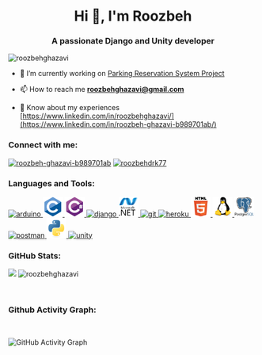 <h1 align="center">Hi 👋, I'm Roozbeh</h1>
<h3 align="center">A passionate Django and Unity developer</h3>

<p align="left"> <img src="https://komarev.com/ghpvc/?username=roozbehghazavi&label=Profile%20views&color=0e75b6&style=flat" alt="roozbehghazavi" /> </p>

- 🔭 I’m currently working on [Parking Reservation System Project](https://github.com/roozbehghazavi/Parking_project)

- 📫 How to reach me **roozbehghazavi@gmail.com**

- 📄 Know about my experiences [https://www.linkedin.com/in/roozbehghazavi/](https://www.linkedin.com/in/roozbeh-ghazavi-b989701ab/)

<h3 align="left">Connect with me:</h3>
<p align="left">
<a href="https://linkedin.com/in/roozbeh-ghazavi-b989701ab" target="blank"><img align="center" src="https://raw.githubusercontent.com/rahuldkjain/github-profile-readme-generator/master/src/images/icons/Social/linked-in-alt.svg" alt="roozbeh-ghazavi-b989701ab" height="30" width="40" /></a>
<a href="https://instagram.com/roozbehdrk77" target="blank"><img align="center" src="https://raw.githubusercontent.com/rahuldkjain/github-profile-readme-generator/master/src/images/icons/Social/instagram.svg" alt="roozbehdrk77" height="30" width="40" /></a>
</p>

<h3 align="left">Languages and Tools:</h3>
<p align="left"> <a href="https://www.arduino.cc/" target="_blank" rel="noreferrer"> <img src="https://cdn.worldvectorlogo.com/logos/arduino-1.svg" alt="arduino" width="40" height="40"/> </a> <a href="https://www.cprogramming.com/" target="_blank" rel="noreferrer"> <img src="https://raw.githubusercontent.com/devicons/devicon/master/icons/c/c-original.svg" alt="c" width="40" height="40"/> </a> <a href="https://www.w3schools.com/cs/" target="_blank" rel="noreferrer"> <img src="https://raw.githubusercontent.com/devicons/devicon/master/icons/csharp/csharp-original.svg" alt="csharp" width="40" height="40"/> </a> <a href="https://www.djangoproject.com/" target="_blank" rel="noreferrer"> <img src="https://cdn.worldvectorlogo.com/logos/django.svg" alt="django" width="40" height="40"/> </a> <a href="https://dotnet.microsoft.com/" target="_blank" rel="noreferrer"> <img src="https://raw.githubusercontent.com/devicons/devicon/master/icons/dot-net/dot-net-original-wordmark.svg" alt="dotnet" width="40" height="40"/> </a> <a href="https://git-scm.com/" target="_blank" rel="noreferrer"> <img src="https://www.vectorlogo.zone/logos/git-scm/git-scm-icon.svg" alt="git" width="40" height="40"/> </a> <a href="https://heroku.com" target="_blank" rel="noreferrer"> <img src="https://www.vectorlogo.zone/logos/heroku/heroku-icon.svg" alt="heroku" width="40" height="40"/> </a> <a href="https://www.w3.org/html/" target="_blank" rel="noreferrer"> <img src="https://raw.githubusercontent.com/devicons/devicon/master/icons/html5/html5-original-wordmark.svg" alt="html5" width="40" height="40"/> </a> <a href="https://www.linux.org/" target="_blank" rel="noreferrer"> <img src="https://raw.githubusercontent.com/devicons/devicon/master/icons/linux/linux-original.svg" alt="linux" width="40" height="40"/> </a> <a href="https://www.postgresql.org" target="_blank" rel="noreferrer"> <img src="https://raw.githubusercontent.com/devicons/devicon/master/icons/postgresql/postgresql-original-wordmark.svg" alt="postgresql" width="40" height="40"/> </a> <a href="https://postman.com" target="_blank" rel="noreferrer"> <img src="https://www.vectorlogo.zone/logos/getpostman/getpostman-icon.svg" alt="postman" width="40" height="40"/> </a> <a href="https://www.python.org" target="_blank" rel="noreferrer"> <img src="https://raw.githubusercontent.com/devicons/devicon/master/icons/python/python-original.svg" alt="python" width="40" height="40"/> </a> <a href="https://unity.com/" target="_blank" rel="noreferrer"> <img src="https://www.vectorlogo.zone/logos/unity3d/unity3d-icon.svg" alt="unity" width="40" height="40"/> </a> </p>

<h3 align="left">GitHub Stats:</h3>
<p><img align="left" src="https://github-readme-stats.vercel.app/api?username=roozbehghazavi&show_icons=true&include_all_commits=true&theme=dracula&hide_border=true&count_private=true"/></p>

<p>&nbsp;<img align="center" src="https://github-readme-stats.vercel.app/api/top-langs/?username=roozbehghazavi&layout=compact&theme=dracula&hide_border=true&exclude_repo=XV6_system_call,Advanced-Programming,course_template,roozbehghazavi.github.io,XV6-Threads" alt="roozbehghazavi" /></p>

<br />
<h3 align="left">Github Activity Graph:</h3>
<br />

![GitHub Activity Graph](https://activity-graph.herokuapp.com/graph?username=roozbehghazavi) 

